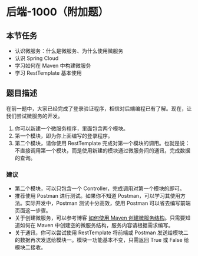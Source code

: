 # 后端-1000（附加题）

## 本节任务

- 认识微服务：什么是微服务、为什么使用微服务
- 认识 Spring Cloud
- 学习如何在 Maven 中构建微服务
- 学习 RestTemplate 基本使用

## 题目描述

在前一题中，大家已经完成了登录验证程序，相信对后端编程已有了解。现在，让我们尝试微服务的开发。

1. 你可以新建一个微服务程序，里面包含两个模块。
2. 第一个模块，即为你上面编写的登录程序。
3. 第二个模块，请你使用 RestTemplate 完成对第一个模块的调用。也就是说：不直接调用第一个模块，而是使用新建的模块通过微服务间的通讯，完成数据的查询。

### 建议

- 第二个模块，可以只包含一个 Controller，完成调用对第一个模块的即可。
- 推荐使用 Postman 进行测试。如果你不知道 Postman，可以学习其使用方法。实际开发中，Postman 测试十分高效，使用 Postman 可以省去编写前端页面这一步骤。
- 关于创建微服务，可以参考博客 [如何使用 Maven 创建微服务结构](https://blog.csdn.net/weixin_45863786/article/details/109521592)。只需要知道如何在 Maven 中创建空的微服务结构，服务内容请根据需求编写。
- 关于通讯，你可以尝试使用 RestTemplate 将前端或 Postman 发送给模块二的数据再次发送给模块一。模块一功能基本不变，只需返回 True 或 False 给模块二接收。
